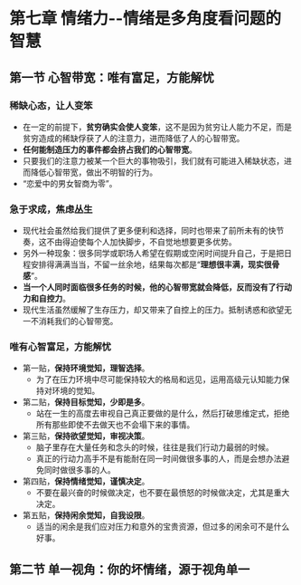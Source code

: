 # 第七章 情绪力--情绪是多角度看问题的智慧

## 第一节 心智带宽：唯有富足，方能解忧

### 稀缺心态，让人变笨

* 在一定的前提下，**贫穷确实会使人变笨**，这不是因为贫穷让人能力不足，而是贫穷造成的稀缺俘获了人的注意力，进而降低了人的心智带宽。
* **任何能制造压力的事件都会挤占我们的心智带宽**。
* 只要我们的注意力被某一个巨大的事物吸引，我们就有可能进入稀缺状态，进而降低心智带宽，做出不明智的行为。
* “恋爱中的男女智商为零”。

### 急于求成，焦虑丛生

* 现代社会虽然给我们提供了更多便利和选择，同时也带来了前所未有的快节奏，这不由得迫使每个人加快脚步，不自觉地想要更多优势。
* 另外一种现象：很多同学或职场人希望在假期或空闲时间提升自己，于是把日程安排得满满当当，不留一丝余地，结果每次都是“**理想很丰满，现实很骨感**”。
* **当一个人同时面临很多任务的时候，他的心智带宽就会降低，反而没有了行动力和自控力**。
* 现代生活虽然缓解了生存压力，却又带来了自控上的压力。抵制诱惑和欲望无一不消耗我们的心智带宽。

### 唯有心智富足，方能解忧

* 第一贴，**保持环境觉知，理智选择**。
  * 为了在压力环境中尽可能保持较大的格局和远见，运用高级元认知能力保持对环境的觉知。
* 第二贴，**保持目标觉知，少即是多**。
  * 站在一生的高度去审视自己真正要做的是什么，然后打破思维定式，拒绝所有那些即使不去做天也不会塌下来的事情。
* 第三贴，**保持欲望觉知，审视决策**。
  * 脑子里存在大量任务和念头的时候，往往是我们行动力最弱的时候。
  * 真正的行动力高手不是有能耐在同一时间做很多事的人，而是会想办法避免同时做很多事的人。
* 第四贴，**保持情绪觉知，谨慎决定**。
  * 不要在最兴奋的时候做决定，也不要在最愤怒的时候做决定，尤其是重大决定。
* 第五贴，**保持闲余觉知，自我设限**。
  * 适当的闲余是我们应对压力和意外的宝贵资源，但过多的闲余可不是什么好事。

## 第二节 单一视角：你的坏情绪，源于视角单一

